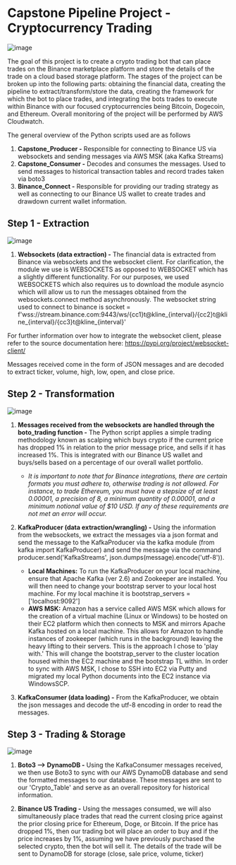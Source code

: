 # Capstone Pipeline Project - Cryptocurrency Trading

![image](https://user-images.githubusercontent.com/80606434/134072126-37f2de08-bd5d-4be2-854a-e0059854eef5.png)

The goal of this project is to create a crypto trading bot that can place trades on the Binance marketplace platform and store the details of the trade on a cloud based storage platform. The stages of the project can be broken up into the following parts: obtaining the financial data, creating the pipeline to extract/transform/store the data, creating the framework for which the bot to place trades, and integrating the bots trades to execute within Binance with our focused cryptocurrencies being Bitcoin, Dogecoin, and Ethereum. Overall monitoring of the project will be performed by AWS Cloudwatch.

The general overview of the Python scripts used are as follows
1. **Capstone_Producer -** Responsible for connecting to Binance US via websockets and sending messages via AWS MSK (aka Kafka Streams)
2. **Capstone_Consumer -** Decodes and consumes the messages. Used to send messages to historical transaction tables and record trades taken via boto3
3. **Binance_Connect -** Responsible for providing our trading strategy as well as connecting to our Binance US wallet to create trades and drawdown current wallet information.

## Step 1 - Extraction
![image](https://user-images.githubusercontent.com/80606434/134079538-1d3917c8-c0d7-4698-9d34-71d8c7be8498.png)

1. **Websockets (data extraction) -** The financial data is extracted from Binance via websockets and the websocket client. For clarification, the module we use is WEBSOCKETS as opposed to WEBSOCKET which has a slightly different functionality. For our purposes, we used WEBSOCKETS which also requires us to download the module asyncio which will allow us to run the messages obtained from the websockets.connect method asynchronously. The websocket string used to connect to binance is socket = f'wss://stream.binance.com:9443/ws/{cc1}t@kline_{interval}/{cc2}t@kline_{interval}/{cc3}t@kline_{interval}'

For further information over how to integrate the websocket client, please refer to the source documentation here: https://pypi.org/project/websocket-client/

Messages received come in the form of JSON messages and are decoded to extract ticker, volume, high, low, open, and close price.

## Step 2 - Transformation
![image](https://user-images.githubusercontent.com/80606434/134079630-eba06c85-e0aa-49ff-b943-b59b9ad852a5.png)


1. **Messages received from the websockets are handled through the boto_trading function -** The Python script applies a simple trading methodology known as scalping which buys crypto if the current price has dropped 1% in relation to the prior message price, and sells if it has increased 1%. This is integrated with our Binance US wallet and buys/sells based on a percentage of our overall wallet portfolio. 
   - *It is important to note that for Binance integrations, there are certain formats you must adhere to, otherwise trading is not allowed. For instance, to trade    Ethereum, you must have a stepsize of at least 0.00001, a precision of 8, a minimum quantity of 0.00001, and a minimum notional value of $10 USD. If any of these requirements are not met an error will occur.*

2. **KafkaProducer (data extraction/wrangling) -** Using the information from the websockets, we extract the messages via a json format and send the message to the KafkaProducer via the kafka module (from kafka import KafkaProducer) and send the message via the command producer.send('KafkaStreams', json.dumps(message).encode('utf-8')).
   - **Local Machines:** To run the KafkaProducer on your local machine, ensure that Apache Kafka (ver 2.6) and Zookeeper are installed. You will then need to change your  bootstrap server to your local host machine. For my local machine it is bootstrap_servers = ['localhost:9092']
   - **AWS MSK:** Amazon has a service called AWS MSK which allows for the creation of a virtual machine (Linux or Windows) to be hosted on their EC2 platform which then connects to MSK and mirrors Apache Kafka hosted on a local machine. This allows for Amazon to handle instances of zookeeper (which runs in the background) leaving the heavy lifting to their servers. This is the approach I chose to 'play with.' This will change the bootstrap_server to the cluster location housed within the EC2 machine and the bootstrap TL within. In order to sync with AWS MSK, I chose to SSH into EC2 via Putty and migrated my local Python documents into the EC2 instance via WindowsSCP.

3. **KafkaConsumer (data loading) -** From the KafkaProducer, we obtain the json messages and decode the utf-8 encoding in order to read the messages.

## Step 3 - Trading & Storage
![image](https://user-images.githubusercontent.com/80606434/134079659-241b2a2f-3a15-49e2-a57b-7af94bffd2f1.png)

1. **Boto3 --> DynamoDB -** Using the KafkaConsumer messages received, we then use Boto3 to sync with our AWS DynamoDB database and send the formatted messages to our database. These messages are sent to our 'Crypto_Table' and serve as an overall repository for historical information.

2. **Binance US Trading -** Using the messages consumed, we will also simultaneously place trades that read the current closing price against the prior closing price for Ethereum, Doge, or Bitcoin. If the price has dropped 1%, then our trading bot will place an order to buy and if the price increases by 1%, assuming we have previously purchased the selected crypto, then the bot will sell it. The details of the trade will be sent to DynamoDB for storage (close, sale price, volume, ticker)


